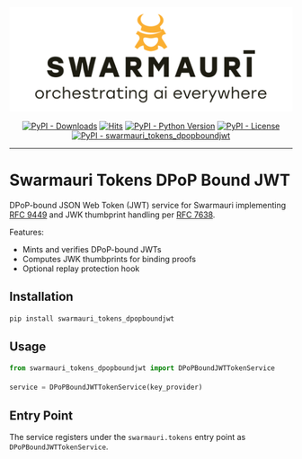 ![Swamauri Logo](https://github.com/swarmauri/swarmauri-sdk/blob/3d4d1cfa949399d7019ae9d8f296afba773dfb7f/assets/swarmauri.brand.theme.svg)


<p align="center">
    <a href="https://pypi.org/project/swarmauri_tokens_dpopboundjwt/">
        <img src="https://img.shields.io/pypi/dm/swarmauri_tokens_dpopboundjwt" alt="PyPI - Downloads"/></a>
    <a href="https://hits.sh/github.com/swarmauri/swarmauri-sdk/tree/master/pkgs/standards/swarmauri_tokens_dpopboundjwt/">
        <img alt="Hits" src="https://hits.sh/github.com/swarmauri/swarmauri-sdk/tree/master/pkgs/standards/swarmauri_tokens_dpopboundjwt.svg"/></a>
    <a href="https://pypi.org/project/swarmauri_tokens_dpopboundjwt/">
        <img src="https://img.shields.io/pypi/pyversions/swarmauri_tokens_dpopboundjwt" alt="PyPI - Python Version"/></a>
    <a href="https://pypi.org/project/swarmauri_tokens_dpopboundjwt/">
        <img src="https://img.shields.io/pypi/l/swarmauri_tokens_dpopboundjwt" alt="PyPI - License"/></a>
    <a href="https://pypi.org/project/swarmauri_tokens_dpopboundjwt/">
        <img src="https://img.shields.io/pypi/v/swarmauri_tokens_dpopboundjwt?label=swarmauri_tokens_dpopboundjwt&color=green" alt="PyPI - swarmauri_tokens_dpopboundjwt"/></a>
</p>

---

# Swarmauri Tokens DPoP Bound JWT

DPoP-bound JSON Web Token (JWT) service for Swarmauri implementing
[RFC 9449](https://www.rfc-editor.org/rfc/rfc9449) and JWK thumbprint
handling per [RFC 7638](https://www.rfc-editor.org/rfc/rfc7638).

Features:
- Mints and verifies DPoP-bound JWTs
- Computes JWK thumbprints for binding proofs
- Optional replay protection hook

## Installation

```bash
pip install swarmauri_tokens_dpopboundjwt
```

## Usage

```python
from swarmauri_tokens_dpopboundjwt import DPoPBoundJWTTokenService

service = DPoPBoundJWTTokenService(key_provider)
```

## Entry Point

The service registers under the `swarmauri.tokens` entry point as
`DPoPBoundJWTTokenService`.
